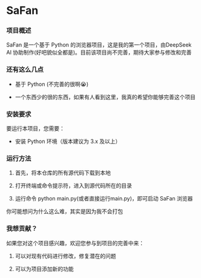 # SaFan

### 项目概述

SaFan 是一个基于 Python 的浏览器项目，这是我的第一个项目，由DeepSeek AI 协助制作(好吧貌似全都是)。目前该项目尚不完善，期待大家参与修改和完善

### 还有这么几点

- 基于 Python (不完善的很啊😭)

- 一个东西少的很的东西，如果有人看到这里，我真的希望你能够完善这个项目

### 安装要求

要运行本项目，您需要：

- 安装 Python 环境（版本建议为 3.x 及以上）

### 运行方法

1. 首先，将本仓库的所有源代码下载到本地

2. 打开终端或命令提示符，进入到源代码所在的目录

3. 运行命令 python main.py(或者直接运行main.py)，即可启动 SaFan 浏览器

你可能想问为什么这么难，其实是因为我不会打包 

### 我想贡献？

如果您对这个项目感兴趣，欢迎您参与到项目的完善中来：

1. 可以对现有代码进行修改，修复潜在的问题

2. 可以为项目添加新的功能
